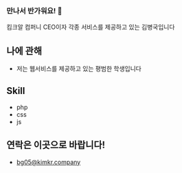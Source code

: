 ### 만나서 반가워요! 👋

킴크알 컴퍼니 CEO이자 각종 서비스를 제공하고 있는 김병국입니다

## 나에 관해
- 저는 웹서비스를 제공하고 있는 평범한 학생입니다

## Skill
- php
- css
- js

## 연락은 이곳으로 바랍니다!
- bg05@kimkr.company
